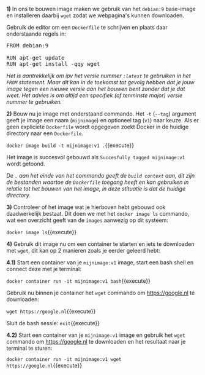 **1)** In ons te bouwen image maken we gebruik van het `debian:9` base-image en installeren daarbij `wget` zodat we webpagina's kunnen downloaden. 

Gebruik de editor om een `Dockerfile` te schrijven en plaats daar onderstaande regels in:

<pre class="file" data-filename="Dockerfile" data-target="replace">
FROM debian:9

RUN apt-get update
RUN apt-get install -qqy wget
</pre>

*Het is aantrekkelijk om ipv het versie nummer `:latest` te gebruiken in het `FROM` statement. Maar dit kan in de toekomst tot gevolg hebben dat je jouw image tegen een nieuwe versie aan het bouwen bent zonder dat je dat weet.*
*Het advies is om altijd een specifiek (of tenminste major) versie nummer te gebruiken.*

**2)** Bouw nu je image met onderstaand commando. Het `-t` (`--tag`) argument geeft je image een naam (`mijnimage`) en optioneel tag (`v1`) naar keuze. Als er geen expliciete `Dockerfile` wordt opgegeven zoekt Docker in de huidige directory naar een `Dockerfile`.

`docker image build -t mijnimage:v1 .`{{execute}}

Het image is succesvol gebouwd als `Succesfully tagged mijnimage:v1` wordt getoond.

*De `.` aan het einde van het commando geeft de `build context` aan, dit zijn de bestanden waartoe de `Dockerfile` toegang heeft en kan gebruiken in relatie tot het bouwen van het image, in deze stituatie is dat de huidige directory.*

**3)** Controleer of het image wat je hierboven hebt gebouwd ook daadwerkelijk bestaat. Dit doen we met het `docker image ls` commando, wat een overzicht geeft van de `images` aanwezig op dit systeem:

`docker image ls`{{execute}}

**4)** Gebruik dit image nu om een container te starten en iets te downloaden met `wget`, dit kan op 2 manieren zoals je eerder geleerd hebt:

**4.1)** Start een container van je `mijnimage:v1` image, start een bash shell en connect deze met je terminal:

`docker container run -it mijnimage:v1 bash`{{execute}}

Gebruik nu binnen je container het `wget` commando om https://google.nl te downloaden:

`wget https://google.nl`{{execute}}

Sluit de bash sessie: `exit`{{execute}}

**4.2)** Start een container van je `mijnimage:v1` image en gebruik het `wget` commando om https://google.nl te downloaden en het resultaat naar je terminal te sturen:

`docker container run -it mijnimage:v1 wget https://google.nl`{{execute}}
